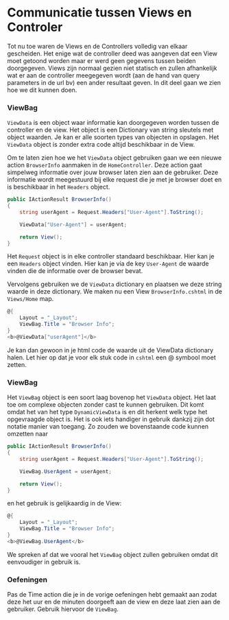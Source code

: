 # Communicatie tussen Views en Controler

Tot nu toe waren de Views en de Controllers volledig van elkaar gescheiden. Het enige wat de controller deed was aangeven dat een View moet getoond worden maar er werd geen gegevens tussen beiden doorgegeven. Views zijn normaal gezien niet statisch en zullen afhankelijk wat er aan de controller meegegeven wordt (aan de hand van query parameters in de url bv) een ander resultaat geven. In dit deel gaan we zien hoe we dit kunnen doen.

### ViewBag

`ViewData` is een object waar informatie kan doorgegeven worden tussen de controller en de view. Het object is een Dictionary van string sleutels met object waarden. Je kan er alle soorten types van objecten in opslagen. Het `ViewData` object is zonder extra code altijd beschikbaar in de View. 

Om te laten zien hoe we het `ViewData` object gebruiken gaan we een nieuwe action `BrowserInfo` aanmaken in de `HomeController`. Deze action gaat simpelweg informatie over jouw browser laten zien aan de gebruiker. Deze informatie wordt meegestuurd bij elke request die je met je browser doet en is beschikbaar in het `Headers` object. 

```csharp
public IActionResult BrowserInfo()
{
    string userAgent = Request.Headers["User-Agent"].ToString();

    ViewData["User-Agent"] = userAgent;

    return View();
}
```

Het `Request` object is in elke controller standaard beschikbaar. Hier kan je een `Headers` object vinden. Hier kan je via de key `User-Agent` de waarde vinden die de informatie over de browser bevat.

Vervolgens gebruiken we de `ViewData` dictionary en plaatsen we deze string waarde in deze dictionary. We maken nu een View `BrowserInfo.cshtml` in de `Views/Home` map.

```csharp
@{
    Layout = "_Layout";
    ViewBag.Title = "Browser Info";
}
<b>@ViewData["userAgent"]</b>
```

Je kan dan gewoon in je html code de waarde uit de ViewData dictionary halen. Let hier op dat je voor elk stuk code in `cshtml` een @ symbool moet zetten. 

### ViewBag

Het `ViewBag` object is een soort laag bovenop het `ViewData` object. Het laat toe om complexe objecten zonder cast te kunnen gebruiken. Dit komt omdat het van het type `DynamicViewData` is en dit herkent welk type het opgevraagde object is. Het is ook iets handiger in gebruik dankzij zijn dot notatie manier van toegang. Zo zouden we bovenstaande code kunnen omzetten naar

```csharp
public IActionResult BrowserInfo()
{
    string userAgent = Request.Headers["User-Agent"].ToString();

    ViewBag.UserAgent = userAgent;

    return View();
}
```

en het gebruik is gelijkaardig in de View:

```csharp
@{
    Layout = "_Layout";
    ViewBag.Title = "Browser Info";
}
<b>@ViewBag.UserAgent</b>
```

We spreken af dat we vooral het `ViewBag` object zullen gebruiken omdat dit eenvoudiger in gebruik is.

### Oefeningen

Pas de Time action die je in de vorige oefeningen hebt gemaakt aan zodat deze het uur en de minuten doorgeeft aan de view en deze laat zien aan de gebruiker. Gebruik hiervoor de `ViewBag`.

